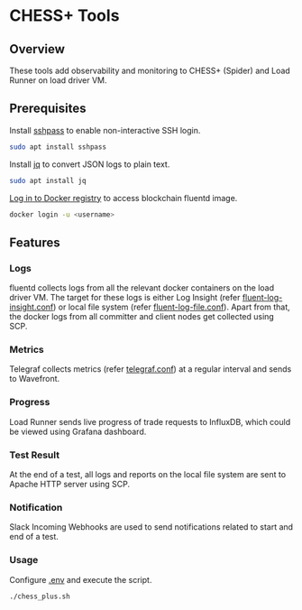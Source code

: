 # CHESS+ Tools

## Overview

These tools add observability and monitoring to CHESS+ (Spider) and Load Runner on load driver VM.

## Prerequisites

Install [sshpass](https://linux.die.net/man/1/sshpass) to enable non-interactive SSH login.

```bash
sudo apt install sshpass
```

Install [jq](https://stedolan.github.io/jq/) to convert JSON logs to plain text.

```bash
sudo apt install jq
```

[Log in to Docker registry](https://docs.docker.com/engine/reference/commandline/login/) to access blockchain fluentd image.

```bash
docker login -u <username>
```

## Features

### Logs 

fluentd collects logs from all the relevant docker containers on the load driver VM. The target for these logs is either Log Insight (refer [fluent-log-insight.conf](fluent-log-insight.conf)) or local file system (refer [fluent-log-file.conf](fluent-log-file.conf)).
Apart from that, the docker logs from all committer and client nodes get collected using SCP.

### Metrics

Telegraf collects metrics (refer [telegraf.conf](telegraf.conf)) at a regular interval and sends to Wavefront.

### Progress

Load Runner sends live progress of trade requests to InfluxDB, which could be viewed using Grafana dashboard. 

### Test Result

At the end of a test, all logs and reports on the local file system are sent to Apache HTTP server using SCP.

### Notification

Slack Incoming Webhooks are used to send notifications related to start and end of a test.

### Usage

Configure [.env](.env) and execute the script.

```bash
./chess_plus.sh
```


